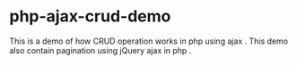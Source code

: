 # php-ajax-crud-demo
This is a demo of how CRUD operation works in php using ajax . This demo also contain pagination using jQuery ajax in php . 
